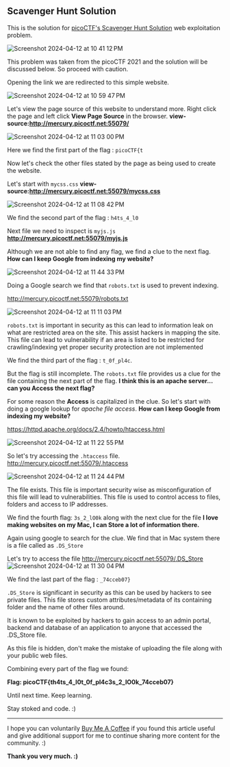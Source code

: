 ## Scavenger Hunt Solution 

This is the solution for [picoCTF's Scavenger Hunt Solution](https://play.picoctf.org/practice/challenge/161?category=1&page=1) web exploitation problem.

![Screenshot 2024-04-12 at 10 41 12 PM](https://github.com/niccololampa/cyber-security-notes/assets/37615906/0bc7359f-dfac-4af7-a7d6-33cea1bccfe8)

This problem was taken from the picoCTF 2021 and the solution will be discussed below. So proceed with caution.

Opening the link we are redirected to this simple website. 

![Screenshot 2024-04-12 at 10 59 47 PM](https://github.com/niccololampa/cyber-security-notes/assets/37615906/41ac57e4-3da4-4864-ba9d-800829e6c03b)

Let's view the page source of this website to understand more. Right click the page and left click **View Page Source** in the browser. **view-source:http://mercury.picoctf.net:55079/**

![Screenshot 2024-04-12 at 11 03 00 PM](https://github.com/niccololampa/cyber-security-notes/assets/37615906/84f29b3e-d5b5-4173-9d9a-b7ce6e9696b6)

Here we find the first part of the flag : `picoCTF{t`

Now let's check the other files stated by the page as being used to create the website. 

Let's start with `mycss.css` **view-source:http://mercury.picoctf.net:55079/mycss.css**

![Screenshot 2024-04-12 at 11 08 42 PM](https://github.com/niccololampa/cyber-security-notes/assets/37615906/e6db29b0-4804-40b7-ab06-da6985ca6a1a)

We find the second part of the flag : `h4ts_4_l0`

Next file we need to inspect is `myjs.js`  **http://mercury.picoctf.net:55079/myjs.js**

Although we are not able to find any flag, we find a clue to the next flag.  **How can I keep Google from indexing my website?**

![Screenshot 2024-04-12 at 11 44 33 PM](https://github.com/niccololampa/cyber-security-notes/assets/37615906/435d0469-487a-4954-b41e-18d33e277288)


Doing a Google search we find that `robots.txt` is used to prevent indexing. 

http://mercury.picoctf.net:55079/robots.txt

![Screenshot 2024-04-12 at 11 11 03 PM](https://github.com/niccololampa/cyber-security-notes/assets/37615906/3042eb14-03ca-44a3-92dc-9cabde0bc1b7)

`robots.txt` is important in security as this can lead to information leak on what are restricted area on the site. This assist hackers in mapping the site. This file can lead to vulnerability if an area is listed to be restricted for crawling/indexing yet proper security protection are not implemented

We find the third part of the flag : `t_0f_pl4c`.

But the flag is still incomplete. The `robots.txt` file provides us a clue for the file containing the next part of the flag. **I think this is an apache server... can you Access the next flag?**

For some reason the **Access** is capitalized in the clue. So let's start with doing a google lookup for *apache file access*. **How can I keep Google from indexing my website?**

https://httpd.apache.org/docs/2.4/howto/htaccess.html

![Screenshot 2024-04-12 at 11 22 55 PM](https://github.com/niccololampa/cyber-security-notes/assets/37615906/c7291511-a11f-49f7-88a1-8eb3d22bdf5d)

So let's try accessing the `.htaccess` file. http://mercury.picoctf.net:55079/.htaccess

![Screenshot 2024-04-12 at 11 24 44 PM](https://github.com/niccololampa/cyber-security-notes/assets/37615906/d3fdec04-a636-439e-ae89-7c0c43b5effa)

The file exists. This file is important security wise as misconfiguration of this file will lead to vulnerabilities. This file is used to control access to files, folders and access to IP addresses. 

We find the fourth flag: `3s_2_lO0k` along with the next clue for the file **I love making websites on my Mac, I can Store a lot of information there.**

Again using google to search for the clue. We find that in Mac system there is a file called as `.DS_Store`

Let's try to access the file  http://mercury.picoctf.net:55079/.DS_Store
![Screenshot 2024-04-12 at 11 30 04 PM](https://github.com/niccololampa/cyber-security-notes/assets/37615906/9dc9f88c-ebe7-4736-82cf-6948f13eebb8)

We find the last part of the flag : `_74cceb07}`

`.DS_Store` is significant in security as this can be used by hackers to see private files. This file stores custom  attributes/metadata of its containing folder and the name of other files around. 

It is known to be exploited by hackers to gain access to an admin portal, backend and database of an application to anyone that accessed the .DS_Store file. 

As this file is hidden, don't make the mistake of uploading the file along with your public web files. 

Combining every part of the flag we found: 


**Flag: picoCTF{th4ts_4_l0t_0f_pl4c3s_2_lO0k_74cceb07}**

Until next time. Keep learning.

Stay stoked and code. :)

<hr></hr>

I hope you can voluntarily [Buy Me A Coffee](https://www.buymeacoffee.com/thedatalife) if you found this article useful and give additional support for me to continue sharing more content for the community. :)

**Thank you very much. :)**
